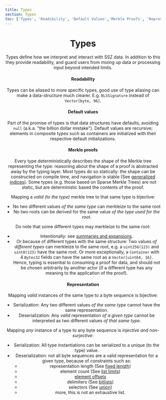 ```yaml
---
title: Types
section: Types
toc: ['Types', 'Readibility', 'Default Values','Merkle Proofs', 'Representation']
---
```

<div align='center'>

<div id='Types'>

# Types

Types define how we interpret and interact with SSZ data.
In addition to this they provide readability, and guard users from mixing up data or processing input beyond intended limits.

<div>
<div id='Readibility'>

#### Readability

Types can be aliased to more specific types, good use of type aliasing can make a data-structure much clearer.
E.g. `BLSSignature` instead of `Vector[byte, 96]`.


</div>
<div id='Default Values'>

#### Default values

Part of the promise of types is that data structures have defaults, avoiding `null` (a.k.a. "the billion dollar mistake").
Default values are recursive; elements in composite types such as containers are initialized with their respective default initializations.

</div>
<div id='Merkle Proofs'>

#### Merkle proofs

Every type deterministically describes the shape of the Merkle tree representing the type:
reasoning about the shape of a proof is abstracted away by the typing layer.
Most types do so statically: the shape can be constructed on compile time, and navigation is stable (See [generalized indices](../navigation/generalized_indices.md)).
Some types (e.g. those based on Sparse Merkle Trees) are not static, but are deterministic based the contents of the proof.

Mapping a _valid (to the type)_ merkle tree to that same type is bijective:

- No two different values _of the same type_ can merkleize to the same root
- No two roots can be derived for the same value _of the type used for the root_.

Do note that some different types may merkleize to the same root:

- Intentionally: see [summaries and expansions](../navigation/summaries_expansions.md).
- Or because of different types with the same structure:
  Two values _of different types_ can merkleize to the same root, e.g. a `uint256(123)` and `uint8(123)` have the same root.
  Or more exceptionally, a `Container` with 4 `Bytes32` fields can have the same root as a `Vector[uint64, 16]`.
  Hence, typing is essential to consuming a proof for data, and should not be chosen arbitrarily by another actor (if a different type has any meaning to the application of the proof).


</div>
<div id='Representation'>

#### Representation

Mapping _valid_ instances of the same type to a byte sequence is bijective:

- Serialization: Any two different values _of the same type_ cannot have the same representation.
- Deserialization: Any _valid_ representation _of a given type_ cannot be interpreted as two different values _of that same type_.

Mapping _any_ instance of a type to any byte sequence is _injective and non-surjective_:

- Serialization: All type instantiations can be serialized to a unique (to the type) value.
- Deserialization: not all byte sequences are a valid representation for a given type, because of constraints such as:
  - representation length (See [fixed length](../overview/fixed_variable_size.md))
  - element count (See [list limits](./overview/complex.md#list-limits))
  - [element offsets](../overview/sequences.md#offsets)
  - delimiters (See [bitlists](./overview/bitfields.md#bitlist))
  - selectors (See [union](./overview/union.md))
  - more, this is not an exhaustive list.


</div>
</div>